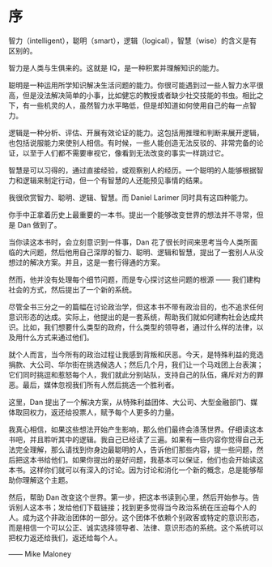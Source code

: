 # 序

智力（intelligent），聪明（smart），逻辑（logical），智慧（wise）的含义是有区别的。

智力是人类与生俱来的。这就是 IQ，是一种积累并理解知识的能力。

聪明是一种运用所学知识解决生活问题的能力。你很可能遇到过一些人智力水平很高，但是没法解决简单的小事，比如健忘的教授或者缺少社交技能的书虫。相比之下，有一些机灵的人，虽然智力水平略低，但是却知道如何使用自己的每一点智力。

逻辑是一种分析、评估、开展有效论证的能力。这包括用推理和判断来展开逻辑，也包括说服能力来使别人相信。有时候，一些人能创造无法反驳的、非常完备的论证，以至于人们都不需要审视它，像看到无法改变的事实一样跳过它。

智慧是可以习得的，通过直接经验，或观察别人的经历。一个聪明的人能够根据智力和逻辑来制定行动，但一个有智慧的人还能预见事情的结果。

我很欣赏智力、聪明、逻辑、智慧。而 Daniel Larimer 同时具有这四种能力。

你手中正拿着历史上最重要的一本书。提出一个能够改变世界的想法并不寻常，但是 Dan 做到了。

当你读这本书时，会立刻意识到一件事，Dan 花了很长时间来思考当今人类所面临的大问题，然后他用自己深厚的智力、聪明、逻辑和智慧，提出了一套别人从没想过的解决方案。并且，这是一套行得通的方案。

然而，他并没有处理每个细节问题，而是专心探讨这些问题的根源 —— 我们建构社会的方式，然后提出了一个新的系统。

尽管全书三分之一的篇幅在讨论政治学，但这本书不带有政治目的，也不追求任何意识形态的达成。实际上，他提出的是一套系统，帮助我们就如何建构社会达成共识。比如，我们想要什么类型的政府，什么类型的领导者，通过什么样的法律，以及用什么方式来通过他们。

就个人而言，当今所有的政治过程让我感到背叛和厌恶。今天，是特殊利益的竞选捐款、大公司、华尔街在挑选候选人；然后几个月，我们让一个马戏团上台表演；它们同时挑逗和惹怒每个人，我们就此分别站队，支持自己的队伍，痛斥对方的罪恶。最后，媒体忽视我们所有人然后挑选一个胜利者。

这里，Dan 提出了一个解决方案，从特殊利益团体、大公司、大型金融部门、媒体取回权力，返还给投票人，赋予每个人更多的力量。

我真心相信，如果这些想法开始产生影响，那么他们最终会涤荡世界。仔细读这本书吧，并且聆听其中的逻辑。我自己已经读了三遍。如果有一些内容你觉得自己无法完全理解，那么请找到你身边最聪明的人，告诉他们那些内容，提一些问题，然后把这本书给他们。如果你提出的是好问题，我基本可以保证，他们也会开始读这本书。这样你们就可以有深入的讨论。因为讨论和消化一个新的概念，总是能够帮助你理解这个主题。

然后，帮助 Dan 改变这个世界。第一步，把这本书读到心里，然后开始参与。告诉别人这本书；发给他们下载链接；找到更多觉得当今政治系统在压迫每个人的人。成为这个非政治团体的一部分。这个团体不依赖个别政客或特定的意识形态，而是相信一个可以公正、诚实选择领导者、法律、意识形态的系统。这个系统可以把权力返还给我们，返还给每个人。

—— Mike Maloney
